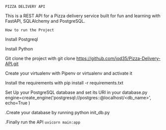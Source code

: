 `PIZZA DELIVERY API`

This is a REST API for a Pizza delivery service built for fun and learning with FastAPI, SQLAlchemy and PostgreSQL.

`How to run the Project`

Install Postgreql

Install Python

Git clone the project with git clone https://github.com/jod35/Pizza-Delivery-API.git

Create your virtualenv with Pipenv or virtualenv and activate it

Install the requirements with pip install -r requirements.txt

Set Up your PostgreSQL database and set its URI in your database.py
 engine=create_engine('postgresql://postgres:<username>:<password>@localhost/<db_name>',
    echo=True
)

.Create your database by running python init_db.py

.Finally run the API  `uvicorn main:app` 